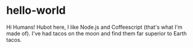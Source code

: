 # hello-world
Hi Humans! 
Hubot here, I like Node.js and Coffeescript (that's what I'm made of).
I've had tacos on the moon and find them far superior to Earth tacos.
